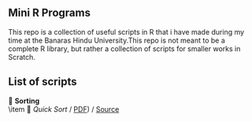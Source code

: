 ## Mini R Programs

This repo is a collection of useful scripts in R that i have made during my time at the Banaras Hindu University.This repo is not meant to be a complete R library, but rather a collection of scripts for smaller works in Scratch.

## List of scripts

:pushpin: **Sorting**  
\item :round_pushpin: *Quick Sort* / [PDF](Sorting/QuickSort.pdf)) / [Source](Sorting/QuickSort.R)  
